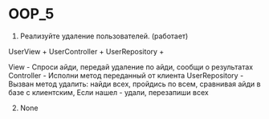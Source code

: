 # OOP_5
1. Реализуйте удаление пользователей. (работает)

UserView +
UserController +
UserRepository +

View - Спроси айди, передай удаление по айди, сообщи о результатах
Controller - Исполни метод переданный от клиента
UserRepository - Вызван метод удалить: найди всех, пройдись по всем, сравнивая айди в базе с клиентским, Если нашел - удали, перезапиши всех

2. None

